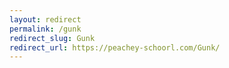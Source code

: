 ```yaml
---
layout: redirect
permalink: /gunk
redirect_slug: Gunk
redirect_url: https://peachey-schoorl.com/Gunk/
---
```

